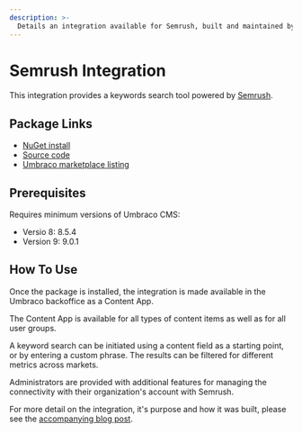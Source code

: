```yaml
---
description: >-
  Details an integration available for Semrush, built and maintained by Umbraco HQ.
---
```


# Semrush Integration

This integration provides a keywords search tool powered by [Semrush](https://www.semrush.com/).

## Package Links

- [NuGet install](https://www.nuget.org/packages/Umbraco.Cms.Integrations.SEO.Semrush)
- [Source code](https://github.com/umbraco/Umbraco.Cms.Integrations/tree/main/src/Umbraco.Cms.Integrations.SEO.Semrush)
- [Umbraco marketplace listing](https://marketplace.umbraco.com/package/umbraco.cms.integrations.seo.semrush)

## Prerequisites

Requires minimum versions of Umbraco CMS:

- Versio 8: 8.5.4
- Version 9: 9.0.1

## How To Use

Once the package is installed, the integration is made available in the Umbraco backoffice as a Content App.

The Content App is available for all types of content items as well as for all user groups.

A keyword search can be initiated using a content field as a starting point, or by entering a custom phrase. The results can be filtered for different metrics across markets.

Administrators are provided with additional features for managing the connectivity with their organization's account with Semrush.

For more detail on the integration, it's purpose and how it was built, please see the [accompanying blog post](https://umbraco.com/blog/integrating-umbraco-cms-with-semrush/).
